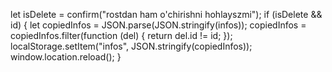 let isDelete = confirm("rostdan ham o'chirishni hohlayszmi");
        if (isDelete && id) {
          let copiedInfos = JSON.parse(JSON.stringify(infos));
          copiedInfos = copiedInfos.filter(function (del) {
            return del.id != id;
          });
          localStorage.setItem("infos", JSON.stringify(copiedInfos));
          window.location.reload();
        }